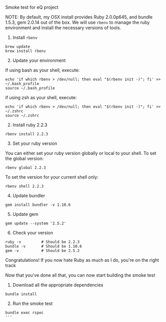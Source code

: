 Smoke test for eQ project

NOTE:
By default, my OSX install provides Ruby 2.0.0p645, and bundle 1.5.3, gem 2.0.14 out of the box.
We will use `rbenv` to manage the ruby environment and install the necessary versions of tools.


1) Install `rbenv`

```
brew update
brew install rbenv
```

2) Update your environment

If using bash as your shell, execute:

```
echo 'if which rbenv > /dev/null; then eval "$(rbenv init -)"; fi' >> ~/.bash_profile
source ~/.bash_profile
```

if using zsh as your shell, execute:

```
echo 'if which rbenv > /dev/null; then eval "$(rbenv init -)"; fi' >> ~/.zshrc
source ~/.zshrc
```

2) Install ruby 2.2.3

```
rbenv install 2.2.3
```

3) Set your ruby version

You can either set your ruby version globally or local to your shell.  To set the global version:

```
rbenv global 2.2.3
```

To set the version for your current shell only:

```
rbenv shell 2.2.3
```

4) Update bundler

```
gem install bundler -v 1.10.6
```

5) Update gem

```
gem update --system '2.5.2'
```

6) Check your version

```
ruby -v         # Should be 2.2.3
bundle -v       # Should be 1.10.6
gem -v          # Should be 2.5.2
```

Congratulations!  If you now hate Ruby as much as I do, you're on the right track

Now that you've done all that, you can now start building the smoke test


1) Download all the appropriate dependencies

```
bundle install
```

2) Run the smoke test

```
bundle exec rspec
'''
